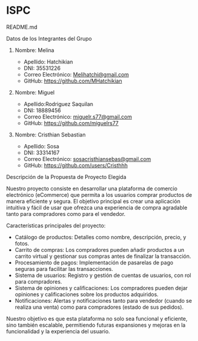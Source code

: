 # ISPC

README.md

Datos de los Integrantes del Grupo

1. Nombre: Melina 
   - Apellido: Hatchikian
   - DNI: 35531226
   - Correo Electrónico: Melihatchi@gmail.com
   - GitHub: https://github.com/MHatchikian

2. Nombre: Miguel 
   - Apellido:Rodriguez Saquilan
   - DNI: 18889456
   - Correo Electrónico: miguelr.s77@gmail.com
   - GitHub: https://github.com/miguelrs77

3. Nombre: Cristhian Sebastian
   - Apellido: Sosa
   - DNI: 33314167
   - Correo Electrónico: sosacristhiansebas@gmail.com
   - GitHub: https://github.com/users/Cristhhh

Descripción de la Propuesta de Proyecto Elegida

Nuestro proyecto consiste en desarrollar una plataforma de comercio electrónico (eCommerce) que permita a los usuarios comprar productos de manera eficiente y segura. El objetivo principal es crear una aplicación intuitiva y fácil de usar que ofrezca una experiencia de compra agradable tanto para compradores como para el vendedor.

Características principales del proyecto:

- Catálogo de productos: Detalles como nombre, descripción, precio, y fotos.
- Carrito de compras: Los compradores pueden añadir productos a un carrito virtual y gestionar sus compras antes de finalizar la transacción.
- Procesamiento de pagos: Implementación de pasarelas de pago seguras para facilitar las transacciones.
- Sistema de usuarios: Registro y gestión de cuentas de usuarios, con rol para compradores.
- Sistema de opiniones y calificaciones: Los compradores pueden dejar opiniones y calificaciones sobre los productos adquiridos.
- Notificaciones: Alertas y notificaciones tanto para vendedor (cuando se realiza una venta) como para compradores (estado de sus pedidos).


Nuestro objetivo es que esta plataforma no solo sea funcional y eficiente, sino también escalable, permitiendo futuras expansiones y mejoras en la funcionalidad y la experiencia del usuario.
